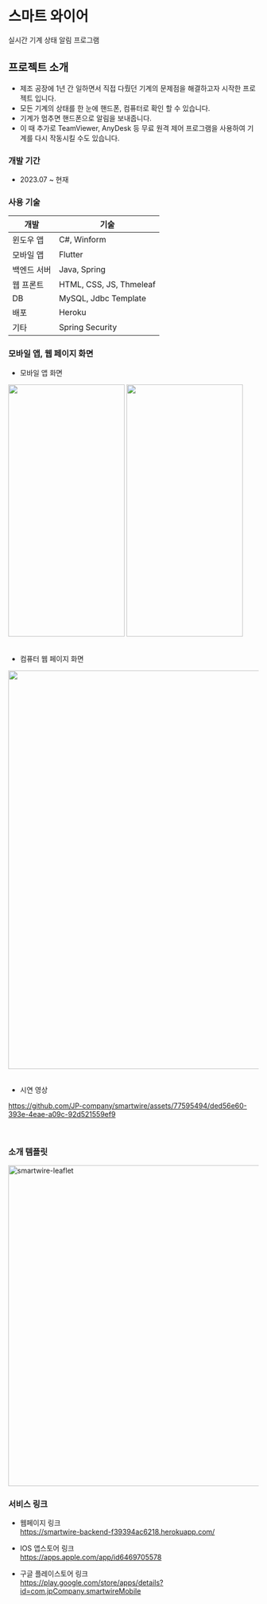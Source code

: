 스마트 와이어
=====
실시간 기계 상태 알림 프로그램

프로젝트 소개
-----
- 제조 공장에 1년 간 일하면서 직접 다뤘던 기계의 문제점을 해결하고자 시작한 프로젝트 입니다.
- 모든 기계의 상태를 한 눈에 핸드폰, 컴퓨터로 확인 할 수 있습니다. 
- 기계가 멈추면 핸드폰으로 알림을 보내줍니다.
- 이 때 추가로 TeamViewer, AnyDesk 등 무료 원격 제어 프로그램을 사용하여 기계를 다시 작동시킬 수도 있습니다.


### 개발 기간
- 2023.07 ~ 현재

### 사용 기술
| 개발     | 기술                      |
|--------|-------------------------|
| 윈도우 앱  | C#, Winform             |
| 모바일 앱  | Flutter                 |
| 백엔드 서버 | Java, Spring            |
| 웹 프론트  | HTML, CSS, JS, Thmeleaf |
| DB     | MySQL, Jdbc Template    |
| 배포     | Heroku                  |
| 기타     | Spring Security         |


### 모바일 앱, 웹 페이지 화면
- 모바일 앱 화면 <br>
<img width="234" height="506" src="https://github.com/JP-company/smartwire-backend/assets/77595494/b7360340-92ee-4198-b425-971906841ab0">
<img width="234" height="506" src="https://github.com/JP-company/smartwire-backend/assets/77595494/08466b05-ff0f-45d8-a511-6163d2799bfe">
<br><br>

- 컴퓨터 웹 페이지 화면 <br>
<img width="800" src="https://github.com/JP-company/smartwire-backend/assets/77595494/358f5b5a-34ce-440e-b54b-95236d181a1c">
<br><br>

- 시연 영상
  
https://github.com/JP-company/smartwire/assets/77595494/ded56e60-393e-4eae-a09c-92d521559ef9

<br>

### 소개 템플릿
<img width="644" alt="smartwire-leaflet" src="https://github.com/JP-company/smartwire-backend/assets/77595494/5b28e5c5-930e-4c34-a6bd-57eaef9e6909">


### 서비스 링크  
- 웹페이지 링크 <br>
https://smartwire-backend-f39394ac6218.herokuapp.com/


- IOS 앱스토어 링크 <br>
https://apps.apple.com/app/id6469705578


- 구글 플레이스토어 링크 <br>
https://play.google.com/store/apps/details?id=com.jpCompany.smartwireMobile
<br>


